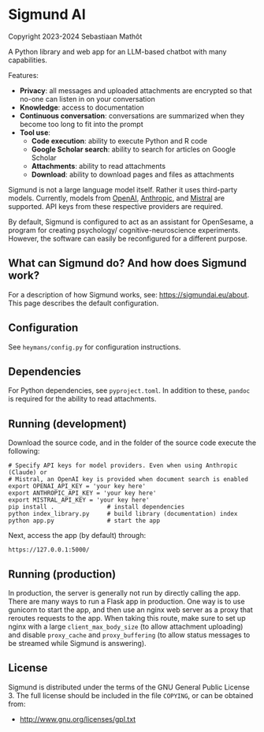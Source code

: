# Sigmund AI

Copyright 2023-2024 Sebastiaan Mathôt

A Python library and web app for an LLM-based chatbot with many capabilities.

Features:

- __Privacy__: all messages and uploaded attachments are encrypted so that no-one can listen in on your conversation
- __Knowledge__: access to documentation
- __Continuous conversation__: conversations are summarized when they become too long to fit into the prompt
- __Tool use__:
    - __Code execution__: ability to execute Python and R code
    - __Google Scholar search__: ability to search for articles on Google Scholar
    - __Attachments__: ability to read attachments
    - __Download__: ability to download pages and files as attachments
    
Sigmund is not a large language model itself. Rather it uses third-party models. Currently, models from [OpenAI](https://openai.com), [Anthropic](https://www.anthropic.com/), and [Mistral](https://mistral.ai/) are supported. API keys from these respective providers are required.

By default, Sigmund is configured to act as an assistant for OpenSesame, a program for creating psychology/ cognitive-neuroscience experiments. However, the software can easily be reconfigured for a different purpose.


## What can Sigmund do? And how does Sigmund work?

For a description of how Sigmund works, see: <https://sigmundai.eu/about>. This page describes the default configuration.


## Configuration

See `heymans/config.py` for configuration instructions.


## Dependencies

For Python dependencies, see `pyproject.toml`. In addition to these, `pandoc` is required for the ability to read attachments.


## Running (development)

Download the source code, and in the folder of the source code execute the following:

```
# Specify API keys for model providers. Even when using Anthropic (Claude) or
# Mistral, an OpenAI key is provided when document search is enabled
export OPENAI_API_KEY = 'your key here'
export ANTHROPIC_API_KEY = 'your key here'
export MISTRAL_API_KEY = 'your key here'
pip install .               # install dependencies
python index_library.py     # build library (documentation) index
python app.py               # start the app
```

Next, access the app (by default) through:

```
https://127.0.0.1:5000/
```


## Running (production)

In production, the server is generally not run by directly calling the app. There are many ways to run a Flask app in production. One way is to use gunicorn to start the app, and then use an nginx web server as a proxy that reroutes requests to the app. When taking this route, make sure to set up nginx with a large `client_max_body_size` (to allow attachment uploading) and disable `proxy_cache` and `proxy_buffering` (to allow status messages to be streamed while Sigmund is answering).


## License

Sigmund is distributed under the terms of the GNU General Public License 3. The full license should be included in the file `COPYING`, or can be obtained from:

- <http://www.gnu.org/licenses/gpl.txt>
